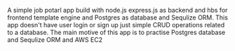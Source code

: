 A simple job potarl app build with node.js express.js as backend and hbs for frontend template engine and Postgres as database and Sequlize ORM. This app doesn't have user login or sign up just simple CRUD operations related to a database. The main motive of this app is to practise Postgres database and Sequlize ORM and AWS EC2